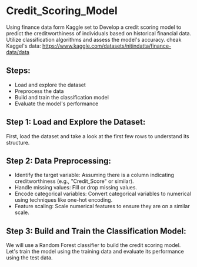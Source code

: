 # Credit_Scoring_Model
Using finance data form Kaggle set to Develop a credit scoring model to predict the creditworthiness of individuals based on historical financial data. Utilize classification algorithms and assess the model's accuracy.
cheak Kaggel's data: https://www.kaggle.com/datasets/nitindatta/finance-data/data
## Steps:
- Load and explore the dataset
- Preprocess the data
- Build and train the classification model
- Evaluate the model's performance

## Step 1: Load and Explore the Dataset:
First, load the dataset and take a look at the first few rows to understand its structure.

## Step 2: Data Preprocessing:
- Identify the target variable: Assuming there is a column indicating creditworthiness (e.g., "Credit_Score" or similar).
- Handle missing values: Fill or drop missing values.
- Encode categorical variables: Convert categorical variables to numerical using techniques like one-hot encoding.
- Feature scaling: Scale numerical features to ensure they are on a similar scale.

## Step 3: Build and Train the Classification Model:
We will use a Random Forest classifier to build the credit scoring model. Let's train the model using the training data and evaluate its performance using the test data.

